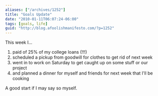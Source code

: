 ```yaml
---
aliases: ["/archives/1252"]
title: "Goals Update"
date: "2010-01-11T06:07:24-06:00"
tags: [goals, life]
guid: "http://blog.afoolishmanifesto.com/?p=1252"
---
```

This week I...

1. paid of 25% of my college loans (!!!)
2. scheduled a pickup from goodwill for clothes to get rid of next week
3. went in to work on Saturday to get caught up on some stuff or our project
4. and planned a dinner for myself and friends for next week that I'll be cooking

A good start if I may say so myself.
